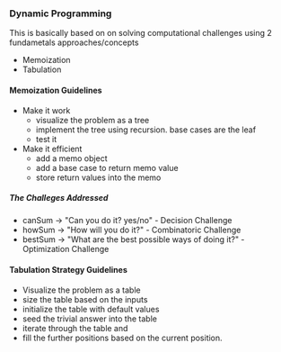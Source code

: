 ### Dynamic Programming

This is basically based on on solving computational challenges using 2 fundametals approaches/concepts
- Memoization
- Tabulation

#### Memoization Guidelines
- Make it work
    - visualize the problem as a tree
    - implement the tree using recursion. base cases are the leaf
    - test it
- Make it efficient
    - add a memo object
    - add a base case to return memo value
    - store return values into the memo
##### The Challeges Addressed
-   canSum  -> "Can you do it? yes/no" - Decision Challenge
-   howSum -> "How will you do it?" - Combinatoric Challenge
-   bestSum -> "What are the best possible ways of doing it?" - Optimization Challenge

#### Tabulation Strategy Guidelines
-   Visualize the problem as a table
-   size the table based on the inputs
-   initialize the table with default values
-   seed the trivial answer into the table
-   iterate through the table and 
-   fill the further positions based on the current position.